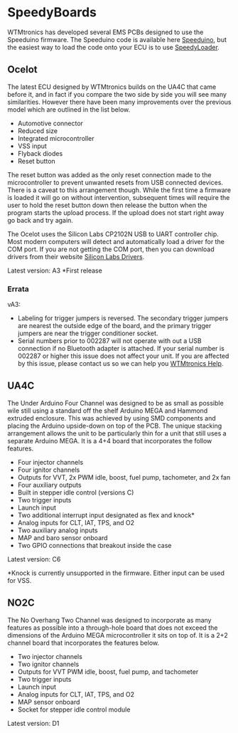 # SpeedyBoards
WTMtronics has developed several EMS PCBs designed to use the Speeduino firmware.
The Speeduino code is available here [Speeduino](https://github.com/noisymime/speeduino), but the easiest way to load the code onto your ECU is to use [SpeedyLoader](https://github.com/speeduino/SpeedyLoader).
## Ocelot
The latest ECU designed by WTMtronics builds on the UA4C that came before it, and in fact if you compare the two side by side you will see many similarities. However there have been many improvements over the previous model which are outlined in the list below.
- Automotive connector
- Reduced size
- Integrated microcontroller
- VSS input
- Flyback diodes
- Reset button

The reset button was added as the only reset connection made to the microcontroller to prevent unwanted resets from USB connected devices. There is a caveat to this arrangement though. While the first time a firmware is loaded it will go on without intervention, subsequent times will require the user to hold the reset button down then release the button when the program starts the upload process. If the upload does not start right away go back and try again.

The Ocelot uses the Silicon Labs CP2102N USB to UART controller chip. Most modern computers will detect and automatically load a driver for the COM port. If you are not getting the COM port, then you can download drivers from their website [Silicon Labs Drivers](https://www.silabs.com/developers/usb-to-uart-bridge-vcp-drivers).

Latest version: A3 *First release
### Errata
vA3:
- Labeling for trigger jumpers is reversed. The secondary trigger jumpers are nearest the outside edge of the board, and the primary trigger jumpers are near the trigger conditioner socket.
- Serial numbers prior to 002287 will not operate with out a USB connection if no Bluetooth adapter is attached. If your serial number is 002287 or higher this issue does not affect your unit. If you are affected by this issue, please contact us so we can help you [WTMtronics Help](https://wtmtronics.com/help).
## UA4C
The Under Arduino Four Channel was designed to be as small as possible wile still using a standard off the shelf Arduino MEGA and Hammond extruded enclosure. This was achieved by using SMD components and placing the Arduino upside-down on top of the PCB. The unique stacking arrangement allows the unit to be particularly thin for a unit that still uses a separate Arduino MEGA. It is a 4+4 board that incorporates the follow features.
- Four injector channels
- Four ignitor channels
- Outputs for VVT, 2x PWM idle, boost, fuel pump, tachometer, and 2x fan
- Four auxiliary outputs
- Built in stepper idle control (versions C)
- Two trigger inputs
- Launch input
- Two additional interrupt input designated as flex and knock*
- Analog inputs for CLT, IAT, TPS, and O2
- Two auxiliary analog inputs
- MAP and baro sensor onboard
- Two GPIO connections that breakout inside the case

Latest version: C6

*Knock is currently unsupported in the firmware. Either input can be used for VSS.
## NO2C
The No Overhang Two Channel was designed to incorporate as many features as possible into a through-hole board that does not exceed the dimensions of the Arduino MEGA microcontroller it sits on top of. It is a 2+2 channel board that incorporates the features below.
- Two injector channels
- Two ignitor channels
- Outputs for VVT PWM idle, boost, fuel pump, and tachometer
- Two trigger inputs
- Launch input
- Analog inputs for CLT, IAT, TPS, and O2
- MAP sensor onboard
- Socket for stepper idle control module

Latest version: D1
